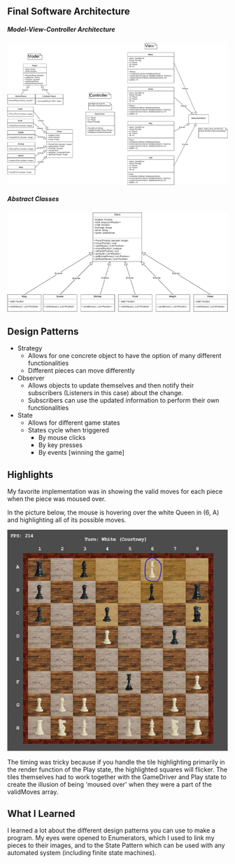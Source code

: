 ## Final Software Architecture

##### Model-View-Controller Architecture

![MVC Class Diagram](images/ClassDiagram.png)

##### Abstract Classes

![Pieces UML Diagram](images/PiecesUML.png)

## Design Patterns

* Strategy
    * Allows for one concrete object to have the option of many different functionalities
    * Different pieces can move differently
* Observer
    * Allows objects to update themselves and then notify their subscribers (Listeners in this case) about the change.
    * Subscribers can use the updated information to perform their own functionalities
* State
    * Allows for different game states
    * States cycle when triggered
        * By mouse clicks
        * By key presses
        * By events [winning the game]

## Highlights

My favorite implementation was in showing the valid moves for each piece when the piece was moused over.

In the picture below, the mouse is hovering over the white Queen in (6, A) and highlighting all of its possible moves.

![Valid Moves](images/validMovesPic.JPG)

The timing was tricky because if you handle the tile highlighting primarily in the render function of the Play state, the highlighted squares will flicker. The tiles themselves had to work together with the GameDriver and Play state to create the illusion of being 'moused over' when they were a part of the validMoves array.

## What I Learned

I learned a lot about the different design patterns you can use to make a program. My eyes were opened to Enumerators, which I used to link my pieces to their images, and to the State Pattern which can be used with any automated system (including finite state machines).

